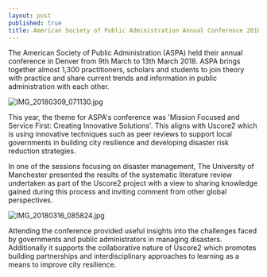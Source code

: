 ```yaml
---
layout: post
published: true
title: American Society of Public Administration Annual Conference 2018
---
```

The American Society of Public Administration (ASPA) held their annual conference in Denver from 9th March to 13th March 2018. ASPA brings together almost 1,300 practitioners, scholars and students to join theory with practice and share current trends and information in public administration with each other. 

![IMG_20180309_071130.jpg]({{site.baseurl}}/media/IMG_20180309_071130.jpg)

This year, the theme for ASPA's conference was 'Mission Focused and Service First: Creating Innovative Solutions'. This aligns with Uscore2 which is using innovative techniques such as peer reviews to support local governments in building city resilience and developing disaster risk reduction strategies. 

In one of the sessions focusing on disaster management, The University of Manchester presented the results of the systematic literature review undertaken as part of the Uscore2 project with a view to sharing knowledge gained during this process and inviting comment from other global perspectives. 

![IMG_20180316_085824.jpg]({{site.baseurl}}/media/IMG_20180316_085824.jpg)

Attending the conference provided useful insights into the challenges faced by governments and public administrators in managing disasters. Additionally it supports the collaborative nature of Uscore2 which promotes building partnerships and interdisciplinary approaches to learning as a means to improve city resilience.
